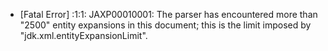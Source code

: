 - [Fatal Error] :1:1: JAXP00010001: The parser has encountered more than "2500" entity expansions in this document; this is the limit imposed by "jdk.xml.entityExpansionLimit".